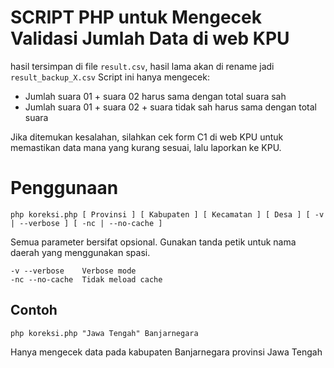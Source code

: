 # SCRIPT PHP untuk Mengecek Validasi Jumlah Data di web KPU

hasil tersimpan di file `result.csv`, hasil lama akan di rename jadi `result_backup_X.csv`
Script ini hanya mengecek:
- Jumlah suara 01 + suara 02 harus sama dengan total suara sah
- Jumlah suara 01 + suara 02 + suara tidak sah harus sama dengan total suara

Jika ditemukan kesalahan, silahkan cek form C1 di web KPU untuk memastikan data mana yang kurang sesuai, lalu laporkan ke KPU.

# Penggunaan
```
php koreksi.php [ Provinsi ] [ Kabupaten ] [ Kecamatan ] [ Desa ] [ -v | --verbose ] [ -nc | --no-cache ]
```
Semua parameter bersifat opsional. Gunakan tanda petik untuk nama daerah yang menggunakan spasi.

    -v --verbose    Verbose mode
    -nc --no-cache  Tidak meload cache

## Contoh
```
php koreksi.php "Jawa Tengah" Banjarnegara
```
Hanya mengecek data pada kabupaten Banjarnegara provinsi Jawa Tengah
